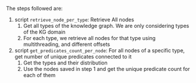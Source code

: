 The steps followed are:
1. script `retrieve_node_per_type`: Retrieve All nodes
   1. Get all types of the knowledge graph. We are only considering types of the KG domain
   2. For each type, we retrieve all nodes for that type using multithreading, and different offsets
2. script `get_predicates_count_per_node`: For all nodes of a specific type, get number of unique predicates connected to it
   1. Get the types and their distribution
   2. Use the nodes saved in step 1 and get the unique predicate count for each of them